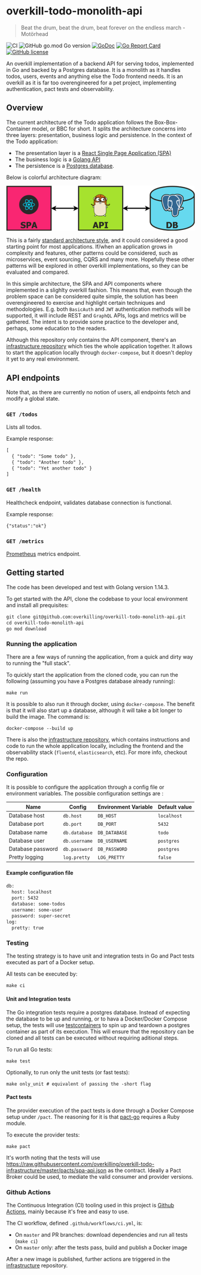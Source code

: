 # overkill-todo-monolith-api

> Beat the drum, beat the drum, beat forever on the endless march - Motörhead

![CI](https://github.com/overkilling/overkill-todo-monolith-api/workflows/CI/badge.svg?branch=master)
![GitHub go.mod Go version](https://img.shields.io/github/go-mod/go-version/overkilling/overkill-todo-monolith-api)
[![GoDoc](https://img.shields.io/badge/godoc-reference-blue.svg?style=flat)](https://godoc.org/github.com/overkilling/overkill-todo-monolith-api)
[![Go Report Card](https://goreportcard.com/badge/github.com/overkilling/overkill-todo-monolith-api)](https://goreportcard.com/report/github.com/overkilling/overkill-todo-monolith-api)
[![GitHub license](https://img.shields.io/github/license/overkilling/overkill-todo-monolith-api)](https://github.com/overkilling/overkill-todo-monolith-api/blob/master/LICENSE)


An overkill implementation of a backend API for serving todos, implemented in Go and backed by a Postgres database.
It is a monolith as it handles todos, users, events and anything else the Todo frontend needs.
It is an overkill as it is far too overengineered for a pet project, implementing authentication, pact tests and observability.

## Overview

The current architecture of the Todo application follows the Box-Box-Container model, or BBC for short.
It splits the architecture concerns into three layers: presentation, business logic and persistence.
In the context of the Todo application:

* The presentation layer is a [React Single Page Application (SPA)](https://github.com/overkilling/overkill-todo-spa-frontend)
* The business logic is a [Golang API](https://github.com/overkilling/overkill-todo-monolith-api)
* The persistence is a [Postgres database](https://www.postgresql.org/).

Below is colorful architecture diagram:

![Diagram](/.github/diagram.png?raw=true)

This is a fairly [standard architecture style](https://martinfowler.com/bliki/PresentationDomainDataLayering.html), and it could considered a good starting point for most applications.
If/when an application grows in complexity and features, other patterns could be considered, such as  microservices, event sourcing, CQRS and many more.
Hopefully these other patterns will be explored in other overkill implementations, so they can be evaluated and compared.

In this simple architecture, the SPA and API components where implemented in a slighlty overkill fashion.
This means that, even though the problem space can be considered quite simple, the solution has been overengineered to exercise and highlight certain techniques and methodologies.
E.g. both `BasicAuth` and `JWT` authentication methods will be supported, it will include REST and `GraphQL` APIs, logs and metrics will be gathered.
The intent is to provide some practice to the developer and, perhaps, some education to the readers.

Although this repository only contains the API component, there's an [infrastructure repository](https://github.com/overkilling/overkill-todo-infrastructure) which ties the whole application together.
It allows to start the application locally through `docker-compose`, but it doesn't deploy it yet to any real environment.

## API endpoints

Note that, as there are currently no notion of users, all endpoints fetch and modify a global state.

### `GET /todos`

Lists all todos.

Example response:

```
[
  { "todo": "Some todo" },
  { "todo": "Another todo" },
  { "todo": "Yet another todo" }
]
```

### `GET /health`

Healthcheck endpoint, validates database connection is functional.

Example response:

```
{"status":"ok"}
```

### `GET /metrics`

[Prometheus](https://prometheus.io/) metrics endpoint. 


## Getting started

The code has been developed and test with Golang version 1.14.3.

To get started with the API, clone the codebase to your local environment and install all prequisites:

```
git clone git@github.com:overkilling/overkill-todo-monolith-api.git
cd overkill-todo-monolith-api
go mod download
```

### Running the application

There are a few ways of running the application, from a quick and dirty way to running the "full stack".

To quickly start the application from the cloned code, you can run the following (assuming you have a Postgres database already running):

```
make run
```

It is possible to also run it through docker, using `docker-compose`. The benefit is that it will also start up a database, although it will take a bit longer to build the image. The command is:

```
docker-compose --build up
```

There is also the [infrastructure repository](https://github.com/overkilling/overkill-todo-infrastructure), which contains instructions and code to run the whole application locally, including the frontend and the observability stack (`fluentd`, `elasticsearch`, etc).
For more info, checkout the repo.

### Configuration

It is possible to configure the application through a config file or environment variables.
The possible configuration settings are :

| Name | Config | Environment Variable | Default value |
| ---- | ------ | -------------------- | ------------- |
| Database host | `db.host` | `DB_HOST` | `localhost` |
| Database port | `db.port`| `DB_PORT` | `5432` |
| Database name | `db.database` | `DB_DATABASE` | `todo` |
| Database user | `db.username` | `DB_USERNAME` | `postgres` |
| Database password | `db.password` | `DB_PASSWORD` | `postgres` |
| Pretty logging | `log.pretty` | `LOG_PRETTY` | `false` |


#### Example configuration file

```
db:
  host: localhost
  port: 5432
  database: some-todos
  username: some-user
  password: super-secret
log:
  pretty: true
```


### Testing

The testing strategy is to have unit and integration tests in Go and Pact tests executed as part of a Docker setup.

All tests can be executed by:

```
make ci
```

#### Unit and Integration tests

The Go integration tests require a postgres database.
Instead of expecting the database to be up and running, or to hava a Docker/Docker Compose setup, the tests will use [testcontainers](https://github.com/testcontainers/testcontainers-go) to spin up and teardown a postgres container as part of its execution.
This will ensure that the repository can be cloned and all tests can be executed without requiring aditional steps.

To run all Go tests:

```
make test
```

Optionally, to run only the unit tests (or fast tests):

```
make only_unit # equivalent of passing the -short flag
```

#### Pact tests

The provider execution of the pact tests is done through a Docker Compose setup under `/pact`. The reasoning for it is that [pact-go](https://github.com/pact-foundation/pact-go) requires a Ruby module.

To execute the provider tests:

```
make pact
```

It's worth noting that the tests will use https://raw.githubusercontent.com/overkilling/overkill-todo-infrastructure/master/pacts/spa-api.json as the contract.
Ideally a Pact Broker could be used, to mediate the valid consumer and provider versions.


### Github Actions

The Continuous Integration (CI) tooling used in this project is [Github Actions](https://github.com/features/actions), mainly because it's free and easy to use.

The CI workflow, defined `.github/workflows/ci.yml`, is:

* On `master` and PR branches: download dependencies and run all tests (`make ci`)
* On `master` only: after the tests pass, build and publish a Docker image

After a new image is published, further actions are triggered in the [infrastructure](https://github.com/overkilling/overkill-todo-infrastructure) repository.

